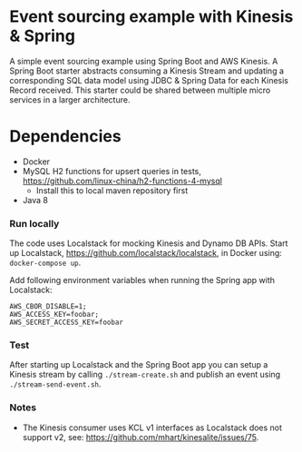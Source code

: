 
# Event sourcing example with Kinesis & Spring

A simple event sourcing example using Spring Boot and AWS Kinesis. A
Spring Boot starter abstracts consuming a Kinesis Stream and updating
a corresponding SQL data model using JDBC & Spring Data for each Kinesis
Record received. This starter could be shared between multiple micro
services in a larger architecture.

# Dependencies

  - Docker
  - MySQL H2 functions for upsert queries in tests, https://github.com/linux-china/h2-functions-4-mysql
     - Install this to local maven repository first
  - Java 8

### Run locally

The code uses Localstack for mocking Kinesis and Dynamo DB APIs. Start up
Localstack, https://github.com/localstack/localstack, in Docker using:
`docker-compose up`.

Add following environment variables when running the Spring app with
Localstack:
```
AWS_CBOR_DISABLE=1;
AWS_ACCESS_KEY=foobar;
AWS_SECRET_ACCESS_KEY=foobar
```

### Test

After starting up Localstack and the Spring Boot app you can setup a
Kinesis stream by calling `./stream-create.sh` and publish an event
 using `./stream-send-event.sh`.


### Notes

- The Kinesis consumer uses KCL v1 interfaces as Localstack does not
support v2, see: https://github.com/mhart/kinesalite/issues/75.
